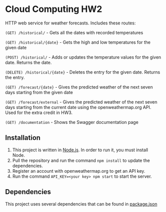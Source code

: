 # Cloud Computing HW2

HTTP web service for weather forecasts. Includes these routes:

`(GET) /historical/` - Gets all the dates with recorded temperatures

`(GET) /historical/{date}` - Gets the high and low temperatures for the given date

`(POST) /historical/` - Adds or updates the temperature values for the given date. Returns the date.

`(DELETE) /historical/{date}` - Deletes the entry for the given date. Returns the entry.

`(GET) /forecast/{date}` - Gives the predicted weather of the next seven days starting from the given date

`(GET) /forecast/external` - Gives the predicted weather of the next seven days starting from the current date using the openweathermap.org API. Used for the extra credit in HW3.

`(GET) /documentation` - Shows the Swagger documentation page

## Installation

1. This project is written in [Node.js](https://nodejs.org/en/). In order to run it, you must install Node.
2. Pull the repository and run the command `npm install` to update the dependencies.
3. Register an account with openweathermap.org to get an API key.
4. Run the command `API_KEY=<your key> npm start` to start the server.

## Dependencies

This project uses several dependencies that can be found in [package.json](package.json)
